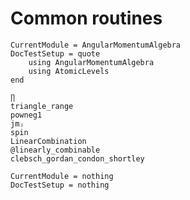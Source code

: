 # Common routines

```@meta
CurrentModule = AngularMomentumAlgebra
DocTestSetup = quote
    using AngularMomentumAlgebra
    using AtomicLevels
end
```

```@docs
∏
triangle_range
powneg1
jmⱼ
spin
LinearCombination
@linearly_combinable
clebsch_gordan_condon_shortley
```

```@meta
CurrentModule = nothing
DocTestSetup = nothing
```
